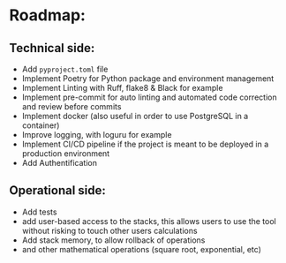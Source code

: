 # Roadmap:

## Technical side:

- Add `pyproject.toml` file
- Implement Poetry for Python package and environment management
- Implement Linting with Ruff, flake8 & Black for example
- Implement pre-commit for auto linting and automated code correction and review before commits
- Implement docker (also useful in order to use PostgreSQL in a container)
- Improve logging, with loguru for example
- Implement CI/CD pipeline if the project is meant to be deployed in a production environment
- Add Authentification


## Operational side:

- Add tests
- add user-based access to the stacks, this allows users to use the tool without risking to touch other users calculations
- Add stack memory, to allow rollback of operations
- and other mathematical operations (square root, exponential, etc)